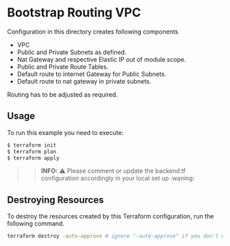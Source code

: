 # Bootstrap Routing VPC

Configuration in this directory creates following components

- VPC
- Public and Private Subnets as defined.
- Nat Gateway and respective Elastic IP out of module scope.
- Public and Private Route Tables.
- Default route to internet Gateway for Public Subnets.
- Default route to nat gateway in private subnets.

Routing has to be adjusted as required.

## Usage

To run this example you need to execute:
```bash
$ terraform init
$ terraform plan
$ terraform apply
```
>>**INFO:** :warning: Please comment or update the backend.tf configuration accordingly in your local set up :waning:

## Destroying Resources

To destroy the resources created by this Terraform configuration, run the following command.

```bash
terraform destroy -auto-approve # ignore "-auto-approve" if you don't want to autoapprove.
```
